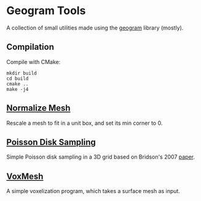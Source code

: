 Geogram Tools
=============

A collection of small utilities made using the [geogram](http://alice.loria.fr/software/geogram/doc/html/index.html) library (mostly).

Compilation
-----------

Compile with CMake:

```
mkdir build
cd build
cmake ..
make -j4
```


[Normalize Mesh](normalize_mesh)
---------------------------

Rescale a mesh to fit in a unit box, and set its min corner to 0.

[Poisson Disk Sampling](poisson_disk)
------------------------------------

Simple Poisson disk sampling in a 3D grid based on Bridson's 2007 [paper](http://dx.doi.org/10.1145/1278780.1278807).

[VoxMesh](voxmesh)
------------------

A simple voxelization program, which takes a surface mesh as input.
